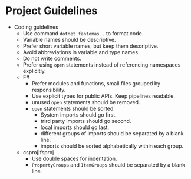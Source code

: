 # Project Guidelines

- Coding guidelines
  - Use command `dotnet fantomas .` to format code.
  - Variable names should be descriptive.
  - Prefer short variable names, but keep them descriptive.
  - Avoid abbreviations in variable and type names.
  - Do not write comments.
  - Prefer using `open` statements instead of referencing namespaces explicitly.
  - F#
    - Prefer modules and functions, small files grouped by responsibility.
    - Use explicit types for public APIs. Keep pipelines readable.
    - unused `open` statements should be removed.
    - `open` statements should be sorted:
      - System imports should go first.
      - trird party imports should go second.
      - local imports should go last.
      - different groups of imports should be separated by a blank line.
      - imports should be sorted alphabetically within each group.
  - csproj|fsproj
    - Use double spaces for indentation.
    - `PropertyGroup`s and `ItemGroup`s should be separated by a blank line.